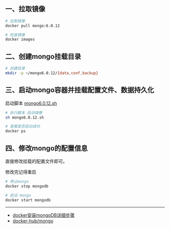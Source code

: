 ## 一、拉取镜像
```bash
# 拉取镜像
docker pull mongo:6.0.12

# 检查镜像
docker images
```


## 二、创建mongo挂载目录
```bash
# 创建目录
mkdir -p ~/mongo6.0.12/{data,conf,backup}
```


## 三、启动mongo容器并挂载配置文件、数据持久化
启动脚本 [mongo6.0.12.sh](./mongo6.0.12.sh)
```bash
# 执行脚本 启动镜像
sh mongo6.0.12.sh

# 查看是否启动成功
docker ps
```


## 四、修改mongo的配置信息
直接修改挂载的配置文件即可。

修改完记得重启
```bash
# 停止mongo  
docker stop mongodb

# 启动 mongo 
docker start mongodb
```


---
- [docker安装mongoDB详细步骤](https://blog.csdn.net/qhl_904463348/article/details/120284218)
- [docker-hub/mongo](https://hub.docker.com/_/mongo)
